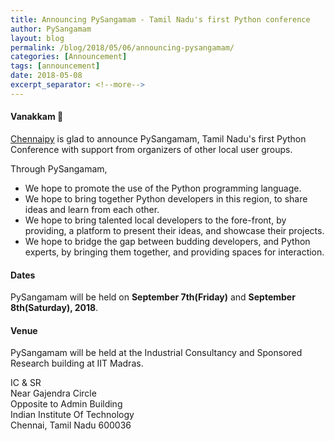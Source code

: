 ```yaml
---
title: Announcing PySangamam - Tamil Nadu's first Python conference
author: PySangamam
layout: blog
permalink: /blog/2018/05/06/announcing-pysangamam/
categories: [Announcement]
tags: [announcement]
date: 2018-05-08
excerpt_separator: <!--more-->
---
```

#### **Vanakkam 🙏**

[Chennaipy](http://chennaipy.org/) is glad to announce PySangamam, Tamil Nadu's first Python Conference with support from organizers of other local user groups. 

Through PySangamam, 

* We hope to promote the use of the Python programming language.
* We hope to bring together Python developers in this region, to share ideas and learn from each other.
* We hope to bring talented local developers to the fore-front, by providing, a platform to present their ideas, and showcase their projects.
* We hope to bridge the gap between budding developers, and Python experts, by bringing them together, and providing spaces for interaction.

<!--more-->

#### **Dates**

PySangamam will be held on **September 7th(Friday)** and **September 8th(Saturday), 2018**.

#### **Venue**

PySangamam will be held at the Industrial Consultancy and Sponsored Research building at IIT Madras.

IC & SR<br>
Near Gajendra Circle<br>
Opposite to Admin Building<br>
Indian Institute Of Technology<br>
Chennai, Tamil Nadu 600036
